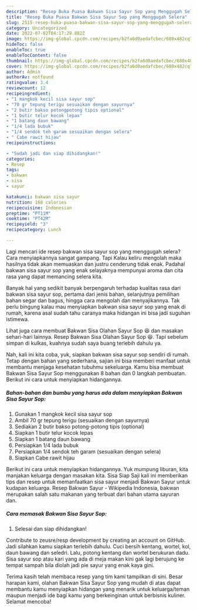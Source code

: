 ```yaml
---
description: "Resep Buka Puasa Bakwan Sisa Sayur Sop yang Menggugah Selera"
title: "Resep Buka Puasa Bakwan Sisa Sayur Sop yang Menggugah Selera"
slug: 2515-resep-buka-puasa-bakwan-sisa-sayur-sop-yang-menggugah-selera
category: Uncategorized
date: 2022-07-02T04:17:29.882Z
image: https://img-global.cpcdn.com/recipes/b2fa6d0aedafcbec/680x482cq70/bakwan-sisa-sayur-sop-foto-resep-utama.jpg
hideToc: false
enableToc: true
enableTocContent: false
thumbnail: https://img-global.cpcdn.com/recipes/b2fa6d0aedafcbec/680x482cq70/bakwan-sisa-sayur-sop-foto-resep-utama.jpg
cover: https://img-global.cpcdn.com/recipes/b2fa6d0aedafcbec/680x482cq70/bakwan-sisa-sayur-sop-foto-resep-utama.jpg
author: Admin
authorAv: notfound
ratingvalue: 3.4
reviewcount: 12
recipeingredient:
- "1 mangkok kecil sisa sayur sop"
- "70 gr tepung terigu sesuaikan dengan sayurnya"
- "2 butir bakso potongpotong tipis optional"
- "1 butir telur kocok lepas"
- "1 batang daun bawang"
- "1/4 lada bubuk"
- "1/4 sendok teh garam sesuaikan dengan selera"
- " Cabe rawit hijau"
recipeinstructions:

- "Sudah jadi dan siap dihidangkan!"
categories:
- Resep
tags:
- bakwan
- sisa
- sayur

katakunci: bakwan sisa sayur 
nutrition: 168 calories
recipecuisine: Indonesian
preptime: "PT11M"
cooktime: "PT42M"
recipeyield: "3"
recipecategory: Lunch

---
```



Lagi mencari ide resep bakwan sisa sayur sop yang menggugah selera? Cara menyiapkannya sangat gampang. Tapi Kalau keliru mengolah maka hasilnya tidak akan memuaskan dan justru cenderung tidak enak. Padahal bakwan sisa sayur sop yang enak selayaknya mempunyai aroma dan cita rasa yang dapat memancing selera kita.


Banyak hal yang sedikit banyak berpengaruh terhadap kualitas rasa dari bakwan sisa sayur sop, pertama dari jenis bahan, selanjutnya pemilihan bahan segar dan bagus, hingga cara mengolah dan menyajikannya. Tak perlu bingung kalau mau menyiapkan bakwan sisa sayur sop yang enak di rumah, karena asal sudah tahu caranya maka hidangan ini bisa jadi suguhan istimewa.

Lihat juga cara membuat Bakwan Sisa Olahan Sayur Sop 😆 dan masakan sehari-hari lainnya. Resep Bakwan Sisa Olahan Sayur Sop 😆. Tapi sebelum simpan di kulkas, kuahnya sudah saya buang terlebih dahulu ya.


Nah, kali ini kita coba, yuk, siapkan bakwan sisa sayur sop sendiri di rumah. Tetap dengan bahan yang sederhana, sajian ini bisa memberi manfaat untuk membantu menjaga kesehatan tubuhmu sekeluarga. Kamu bisa membuat Bakwan Sisa Sayur Sop menggunakan 8 bahan dan 0 langkah pembuatan. Berikut ini cara untuk menyiapkan hidangannya.

<!--inarticleads1-->

##### Bahan-bahan dan bumbu yang harus ada dalam menyiapkan Bakwan Sisa Sayur Sop:

1. Gunakan 1 mangkok kecil sisa sayur sop
1. Ambil 70 gr tepung terigu (sesuaikan dengan sayurnya)
1. Sediakan 2 butir bakso potong-potong tipis (optional)
1. Siapkan 1 butir telur kocok lepas
1. Siapkan 1 batang daun bawang
1. Persiapkan 1/4 lada bubuk
1. Persiapkan 1/4 sendok teh garam (sesuaikan dengan selera)
1. Siapkan  Cabe rawit hijau


Berikut ini cara untuk menyiapkan hidangannya. Yuk mumpung liburan, kita manjakan keluarga dengan masakan kita. Sisa Siap Saji kali ini memberikan tips dan resep untuk memanfaatkan sisa sayur menjadi Bakwan Sayur untuk kudapan keluarga. Resep Bakwan Sayur - Wikipedia Indonesia, bakwan merupakan salah satu makanan yang terbuat dari bahan utama sayuran dan. 

<!--inarticleads2-->

##### Cara memasak Bakwan Sisa Sayur Sop:


1. Selesai dan siap dihidangkan!

Contribute to zeusre/resp development by creating an account on GitHub. Jadi silahkan kamu siapkan terlebih dahulu. Cuci bersih kentang, wortel, kol, daun bawang dan seledri. Lalu, potong kentang dan wortel berukuran dadu. Sisa sayur sop atau kari yang ada di meja makan kini gak lagi berujung ke tempat sampah bila diolah jadi pie sayur yang enak kaya gini. 

Terima kasih telah membaca resep yang tim kami tampilkan di sini. Besar harapan kami, olahan Bakwan Sisa Sayur Sop yang mudah di atas dapat membantu kamu menyiapkan hidangan yang menarik untuk keluarga/teman maupun menjadi ide bagi kamu yang berkeinginan untuk berbisnis kuliner. Selamat mencoba!
